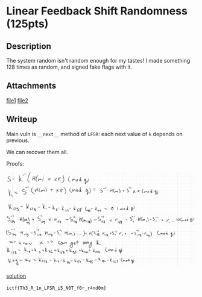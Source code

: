 # Linear Feedback Shift Randomness (125pts)

## Description

The system random isn't random enough for my tastes! I made something 128 times as random, and signed fake flags with it.

## Attachments

[file1](main.py)
[file2](out.txt)

## Writeup

Main vuln is `__next__` method of `LFSR`: each next value of `k` depends on previous.

We can recover them all.

Proofs:

![PoC](./poc.png)

[solution](./solution.py)

`ictf{Th3_R_1n_LFSR_i5_N0T_f0r_r4nd0m}`
